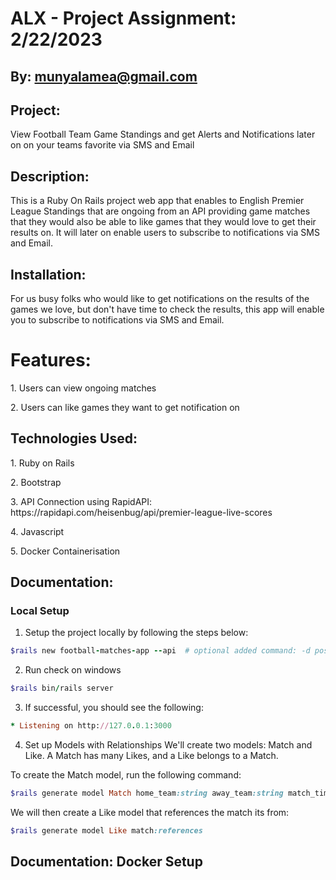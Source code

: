 # ALX - Project Assignment: 2/22/2023

## By: munyalamea@gmail.com

## Project: 
<p>View Football Team Game Standings and get Alerts and Notifications later on on your teams favorite via SMS and Email</p>

## Description: 

<p>This is a Ruby On Rails project web app that enables to English Premier League Standings that are ongoing from an API providing game matches that they would also be able to like games that they would love to get their results on. It will later on enable users to subscribe to notifications via SMS and Email.</p>

## Installation:
<p>For us busy folks who would like to get notifications on the results of the games we love, but don't have time to check the results, this app will enable you to subscribe to notifications via SMS and Email.
</p>

# Features:
<p>1. Users can view ongoing matches</p>
<p>2. Users can like games they want to get notification on</p>

## Technologies Used:
<p>1. Ruby on Rails</p>
<p>2. Bootstrap</p>
<p>3. API Connection using RapidAPI: https://rapidapi.com/heisenbug/api/premier-league-live-scores</p>
<p>4. Javascript</p>
<p>5. Docker Containerisation</p>


## Documentation:

### Local Setup

1. Setup the project locally by following the steps below:

```Ruby
$rails new football-matches-app --api  # optional added command: -d postgresql
```

2. Run check on windows

```Ruby
$rails bin/rails server
```

3. If successful, you should see the following:

```Ruby
* Listening on http://127.0.0.1:3000
```

4. Set up Models with Relationships
We'll create two models: Match and Like. A Match has many Likes, and a Like belongs to a Match.

To create the Match model, run the following command:
    
```Ruby
$rails generate model Match home_team:string away_team:string match_time:datetime
```

We will then create a Like model that references the match its from:
    
```Ruby
$rails generate model Like match:references
```


## Documentation: Docker Setup